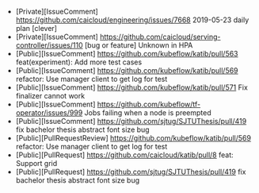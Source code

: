 - [Private][IssueComment] https://github.com/caicloud/engineering/issues/7668 2019-05-23 daily plan [clever]
- [Private][IssueComment] https://github.com/caicloud/serving-controller/issues/110 [bug or feature] Unknown in HPA
- [Public][IssueComment] https://github.com/kubeflow/katib/pull/563 feat(experiment): Add more test cases
- [Public][IssueComment] https://github.com/kubeflow/katib/pull/569 refactor: Use manager client to get log for test
- [Public][IssueComment] https://github.com/kubeflow/katib/pull/571 Fix finalizer cannot work
- [Public][IssueComment] https://github.com/kubeflow/tf-operator/issues/999 Jobs failing when a node is preempted
- [Public][IssueComment] https://github.com/sjtug/SJTUThesis/pull/419  fix bachelor thesis abstract font size bug
- [Public][PullRequestReview] https://github.com/kubeflow/katib/pull/569 refactor: Use manager client to get log for test
- [Public][PullRequest] https://github.com/caicloud/katib/pull/8 feat: Support grid
- [Public][PullRequest] https://github.com/sjtug/SJTUThesis/pull/419  fix bachelor thesis abstract font size bug
